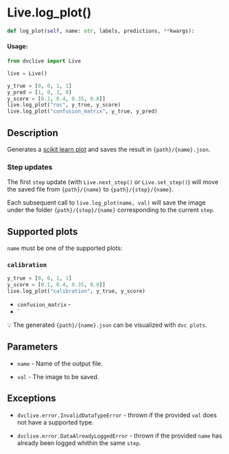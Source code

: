 # Live.log_plot()

```py
def log_plot(self, name: str, labels, predictions, **kwargs):
```

#### Usage:

```py
from dvclive import Live

live = Live()

y_true = [0, 0, 1, 1]
y_pred = [1, 0, 1, 0]
y_score = [0.1, 0.4, 0.35, 0.8]]
live.log_plot("roc", y_true, y_score)
live.log_plot("confusion_matrix", y_true, y_pred)
```

## Description

Generates a
[scikit learn plot](https://scikit-learn.org/stable/visualizations.html) and
saves the result in `{path}/{name}.json`.

### Step updates

The first `step` update (with `Live.next_step()` or `Live.set_step()`) will move
the saved file from `{path}/{name}` to `{path}/{step}/{name}`.

Each subsequent call to `live.log_plot(name, val)` will save the image under the
folder `{path}/{step}/{name}` corresponding to the current `step`.

## Supported plots

`name` must be one of the supported plots:

### `calibration`

```py
y_true = [0, 0, 1, 1]
y_score = [0.1, 0.4, 0.35, 0.8]]
live.log_plot("calibration", y_true, y_score)
```

- `confusion_matrix` -
- `

💡 The generated `{path}/{name}.json` can be visualized with `dvc plots`.

## Parameters

- `name` - Name of the output file.

- `val` - The image to be saved.

## Exceptions

- `dvclive.error.InvalidDataTypeError` - thrown if the provided `val` does not
  have a supported type.

- `dvclive.error.DataAlreadyLoggedError` - thrown if the provided `name` has
  already been logged whithin the same `step`.
